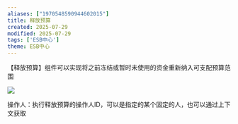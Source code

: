 ```yaml
---
aliases: ["1970548590944602015"]
title: 释放预算
created: 2025-07-29
modified: 2025-07-29
tags: ['ESB中心']
theme: ESB中心
---
```


【释放预算】组件可以实现将之前冻结或暂时未使用的资金重新纳入可支配预算范围

![](https://myhelpdoc.oss-cn-heyuan.aliyuncs.com/mdimages/c5f2d3a6328711b8bf6ecc7a8bf76fca.jpg)

操作人：执行释放预算的操作人ID，可以是指定的某个固定的人，也可以通过上下文获取

